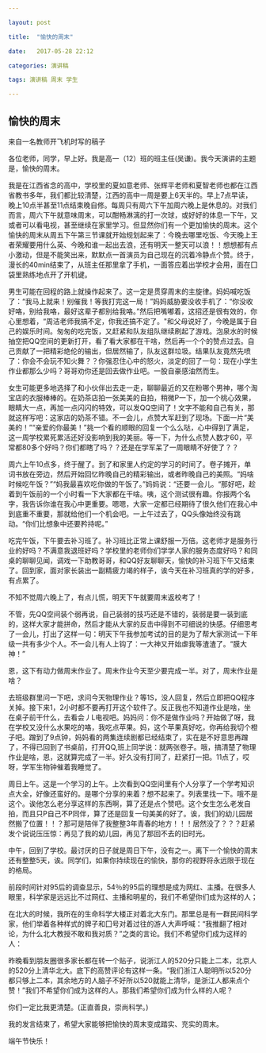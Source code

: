 ```yaml
---

layout: post

title:  "愉快的周末"

date:   2017-05-28 22:12

categories: 演讲稿

tags: 演讲稿 周末 学生

---
```


## 愉快的周末

来自一名教师开飞机时写的稿子

各位老师，同学，早上好。我是高一（12）班的班主任(吴谦)。我今天演讲的主题是，愉快的周末。












我是在江西省念的高中，学校里的夏如意老师、张辉平老师和夏智老师也都在江西省教书多年，我们都比较清楚，江西的高中一周是要上6天半的。早上7点早读，晚上10点半甚至11点结束晚自修。每周只有周六下午加周六晚上是休息的。对我们而言，周六下午就意味周末，可以酣畅淋漓的打一次球，或好好的体息一下午，又或者可以看电视，甚至继续在家里学习。但显然你们有一个更加愉快的周末。这个愉快的周末从周五下午第三节课就开始规划起来了：今晚去哪里吃饭、今天晚上王者荣耀要用什么英、今晚和谁一起出去浪，还有明天一整天可以浪！！想想都有点小激动，但是不能笑出来，默默点一首演员为自己现在的沉着冷静点个赞。终于，漫长的40min结束了，从班主任那里拿了手机，一面答应着出学校才会用，面在囗袋里熟练地点开了开机键。


男生可能在回程的路上就操作起来了。这一定是贯穿周末的主旋律。妈妈喊吃饭了：“我马上就来！别催我！等我打完这一局！”妈妈威胁要没收手机了：“你没收好咯，别给我咯，最好这辈子都别给我咯。”然后把嘴嘟着，这招还是很有效的，你心里想着，“周洁老师我搞不定，你我还搞不定了。"和父母说好了，今晚是属于自己的娱乐时间。匆匆的吃完饭，又赶紧和队友组队继续刷起了游戏。泡泉水的时候抽空把QQ空间的更新打开，看了看大家都在干啥，然后再一个个的赞点过去。自己贡献了一把精彩绝伦的输出，但居然输了，队友这群垃圾。结果队友竟然先喷了：你会不会玩不知火舞？？你强忍住心中的怒火，淡定的回了一句：现在小学生作业都那么少吗？哥哥劝你还是回去做作业吧。一股自豪感油然而生。


女生可能更多地选择了和小伙伴出去走一走，聊聊最近的又在粉哪个男神，哪个淘宝店的衣服棒棒的。在奶茶店拍一张美美的自拍，稍微P一下，加一个桃心效果，眼睛大一点，再加一点闪闪的特效，可以发QQ空间了！文字不能和自己有关，那就这样写吧：这家店的奶茶不错。不一会儿，点赞大军赶到了现场。下面一片“美美的！”“亲爱的你最美！”挑一个看的顺眼的回复一个么么哒，心中得到了满足，这一周学校累死累活还好没影响到我的美丽。等一下，为什么点赞人数才60，平常都80多个好吗？你们都瞎了吗？？还是在学军呆了一周眼睛不好使了？？


周六上午10点多，终于醒了。到了和家里人约定的学习的时间了。卷子摊开，单词书放在旁边，然后开始回忆昨晚自己的精彩输出，或者昨晚自己的美照。“妈啥时候吃午饭？”“妈我最喜欢吃你做的午饭了。”妈妈说：“还要一会儿。“那好吧，趁着到午饭前的一个小时看一下大家都在干啥。咦，这个测试很有趣。你报两个名字，我告诉你谁在我心中更重要。嗯嗯，大家一定都已经期待了很久他们在我心中到底重不重要，那就给他们一个机会吧。一上午过去了，QQ头像始终没有跳动。“你们比想象中还要矜持呢。”


吃完午饭，下午要去补习班了。补习班比正常上课舒服一万倍。这老师才是服务行业的好吗？不满意我退班好吗？学校里的老师你们学学人家的服务态度好吗？和同桌的聊聊见闻，调戏一下助教哥哥，和QQ好友聊聊天，愉快的补习班下午又结束了。回到家，面对家长装出一副精疲力竭的样子，诶今天在补习班真的学的好多，有点累了。


不知不觉周六晚上了，有点儿慌，明天下午就要周末返校考了！


不管，先QQ空间装个弱再说，自己装弱的技巧还是不错的，装弱是要一装到底的，这样大家才能拼命，然后才能从大家的反击中得到不可细说的快感。仔细思考了一会儿，打出了这样一句：明天下午我参加考试的目的是为了帮大家测试一下年级一共有多少个人。不一会儿有人上钩了：一大神又开始虐我等渣渣了。“膜大神！”


恩，这下有动力做周末作业了。周末作业今天至少要完成一半。对了，周末作业是啥？


去班级群里问一下吧，求问今天物理作业？等1S，没人回复，然后立即把QQ程序关掉。接下来1，2小时都不要再打开这个软件了。反正我也不知道作业是啥，坐在桌子前干什么，去看会丿L电视吧。妈妈问：你不是做作业吗？开始做了呀，我在学校又没什么水果吃的咯，我吃点苹果。妈，这个苹果真好吃，你再给我切个橙子吧。蹭到了9点钟，妈妈看的两集连续剧都已经结束了，实在是不好意思再蹭了，不得已回到了书桌前，打开QQ,班上同学说：就两张卷子。哦，搞清楚了物理作业是啥，恩，这就算完成了一半。好久没有打同了，赶紧打一把。11点了，哎呀，学军生物钟催着我睡觉了。


周日上午。这是一个学习的上午。上次看到QQ空间里有个人分享了一个学考知识点大全，好像还蛮好的。是哪个分享的来着？想不起来了。列表里找一下。哦不是这个。诶他怎么老分享这样的东西啊，算了还是点个赞吧。这个女生怎么老发自拍，而且只P自己不P同伴，算了还是回复一句美美的好了。诶，我们的幼儿园居然搬了位置！！？那可是陪伴了我整整3年青春的地方！！！居然没了？？？赶紧发个说说压压惊：再见了我的幼儿园，再见了那回不去的旧时光。


中午，回到了学校。最讨厌的日子就是周日下午，没有之一。离下一个愉快的周末还有整整5天，诶。同学们，如果你持续现在的愉快，那你的视野将永远限于现在的格局。


前段时间针对95后的调查显示，54％的95后的理想是成为网红、主播。在很多人眼里，科学家是远远比不过网红、主播和明星的，我们不希望你们成为这样的人；


在北大的时候，我所在的生命科学大楼正对着北大东门。那里总是有一群民间科学家，他们举着各种样式的牌子和囗号对着过往的游人大声呼喊：“我推翻了相对论，为什么北大教授不敢和我对质？”之类的言论。我们不希望你们成为这样的人：


昨晚看到朋友圈很多家长都在转一个贴子，说浙江人的520分只能上二本，北京人的520分上清华北大。底下的高赞评论有这样一条。“我们浙江人聪明所以520分都只够上二本，其余地方的人脑子不好所以520就能上清华，是浙江人都来点个赞！”我们不希望你们成为这样的人。那我们希望你们成为什么样的人呢？


你们一定比我更清楚。(正直善良，崇尚科学。)


我的发言结束了，希望大家能够把愉快的周末变成踏实、充实的周末。


端午节快乐！